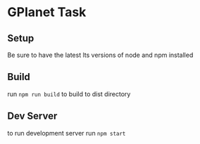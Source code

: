 # GPlanet Task

## Setup

Be sure to have the latest lts versions of node and npm installed

## Build

run `npm run build` to build to dist directory

## Dev Server

to run development server run `npm start`

